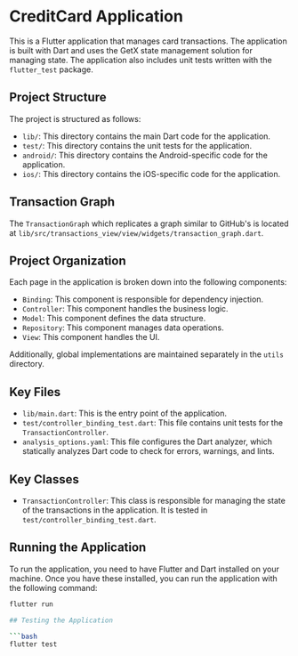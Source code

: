 # CreditCard Application

This is a Flutter application that manages card transactions. The application is built with
Dart and uses the GetX state management solution for managing state. The application also includes
unit tests written with the `flutter_test` package.

## Project Structure

The project is structured as follows:

- `lib/`: This directory contains the main Dart code for the application.
- `test/`: This directory contains the unit tests for the application.
- `android/`: This directory contains the Android-specific code for the application.
- `ios/`: This directory contains the iOS-specific code for the application.

## Transaction Graph

The `TransactionGraph` which replicates a graph similar to GitHub's is located at `lib/src/transactions_view/view/widgets/transaction_graph.dart`.

## Project Organization

Each page in the application is broken down into the following components:

- `Binding`: This component is responsible for dependency injection.
- `Controller`: This component handles the business logic.
- `Model`: This component defines the data structure.
- `Repository`: This component manages data operations.
- `View`: This component handles the UI.

Additionally, global implementations are maintained separately in the `utils` directory.
## Key Files

- `lib/main.dart`: This is the entry point of the application.
- `test/controller_binding_test.dart`: This file contains unit tests for
  the `TransactionController`.
- `analysis_options.yaml`: This file configures the Dart analyzer, which statically analyzes Dart
  code to check for errors, warnings, and lints.

## Key Classes

- `TransactionController`: This class is responsible for managing the state of the transactions in
  the application. It is tested in `test/controller_binding_test.dart`.

## Running the Application

To run the application, you need to have Flutter and Dart installed on your machine. Once you have
these installed, you can run the application with the following command:

```bash
flutter run

## Testing the Application

```bash
flutter test

